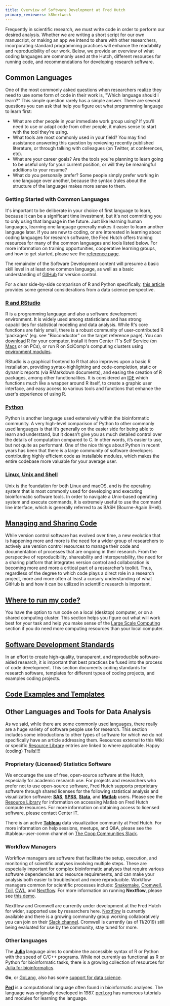 ```yaml
---
title: Overview of Software Development at Fred Hutch
primary_reviewers: k8hertweck
---
```

Frequently in scientific research, we must write code in order to perform our desired analysis. Whether we are writing a short script for our own manuscript, or making an app we intend to share with other researchers, incorporating standard programming practices will enhance the readability and reproducibility of our work. Below, we provide an overview of what coding languages are commonly used at the Hutch, different resources for running code, and recommendations for developing research software.  

## Common Languages
One of the most commonly asked questions when researchers realize they need to use some form of code in their work is, "Which language should I learn?"  This simple question rarely has a simple answer. There are several questions you can ask that help you figure out what programming language to learn first:
- What are other people in your immediate work group using? If you'll need to use or adapt code from other people, it makes sense to start with the tool they're using.
- What tools are most commonly used in your field? You may find assistance answering this question by reviewing recently published literature, or through talking with colleagues (on Twitter, at conferences, etc).
- What are your career goals? Are the tools you're planning to learn going to be useful only for your current position, or will they be meaningful additions to your resume?
- What do you personally prefer? Some people simply prefer working in one language over another, because the syntax (rules about the structure of the language) makes more sense to them.

### Getting Started with Common Languages

It's important to be deliberate in your choice of first language to learn, because it can be a significant time investment, but it's not committing you to only using that language in the future. Just like learning human languages, learning one language generally makes it easier to learn another language later.  If you are new to coding, or are interested in learning about coding languages for research software, the Fred Hutch offers training resources for many of the common languages and tools listed below. For more information on training opportunities, cooperative learning groups, and how to get started, please see the [reference page](/scicomputing/reference_overview/).

The remainder of the Software Development content will presume a basic skill level in at least one common language, as well as a basic understanding of [GitHub](/scicomputing/software_managecode/) for version control.

For a clear side-by-side comparison of R and Python specifically, [this article](https://medium.com/@data_driven/python-vs-r-for-data-science-and-the-winner-is-3ebb1a968197) provides some general considerations from a data science perspective.

### [R and RStudio](/scicomputing/software_R/)

R is a programming language and also a software development environment. It is widely used among statisticians and has strong capabilities for statistical modeling and data analysis. While R's core functions are fairly small, there is a robust community of user-contributed R 'packages' (eg. see "Bioconductor" on the target reference page). You can [download](https://cran.r-project.org/) R for your computer, install it from Center IT's Self Service (on [Macs](https://centernet.fredhutch.org/cn/u/center-it/help-desk/mac-support/jamf-pro.html) or on PCs), or run R on SciComp's computing clusters using [environment modules](/scicomputing/compute_environments/).

RStudio is a graphical frontend to R that also improves upon a basic R installation, providing syntax-highlighting and code-completion, static or dynamic reports (via RMarkdown documents), and easing the creation of R packages, among other functionalities. It is considered an [IDE](https://en.wikipedia.org/wiki/Integrated_development_environment) which functions much like a wrapper around R itself, to create a graphic user interface, and easy access to various tools and functions that enhance the user's experience of using R.  

### [Python](/scicomputing/software_python/)

Python is another language used extensively within the bioinformatic community. A very high-level comparison of Python to other commonly used languages is that it’s generally on the easier side for being able to learn and understand, but it doesn’t give you as much detailed control over the details of computation compared to C. In other words, it’s easier to use, but not quite as performant. One of the nice things about Python in recent years has been that there is a large community of software developers contributing highly efficient code as installable modules, which makes the entire codebase more valuable for your average user.

### [Linux, Unix and Shell](/scicomputing/software_linux101/)

Unix is the foundation for both Linux and macOS, and is the operating system that is most commonly used for developing and executing bioinformatic software tools. In order to navigate a Unix-based operating system and execute commands, it is extremely useful to use the command line interface, which is generally referred to as BASH (Bourne-Again SHell).

## [Managing and Sharing Code](/scicomputing/software_managecode/)

While version control software has evolved over time, a new evolution that is happening more and more is the need for a wider group of researchers to actively use version control resources to manage their code and documentation of processes that are ongoing in their research. From the perspective of reproducibility, shareability and interoperability, the need for a sharing platform that integrates version control and collaboration is becoming more and more a critical part of a researcher’s toolkit. Thus, regardless of the degree to which code plays a direct role in a research project, more and more often at least a cursory understanding of what GitHub is and how it can be utilized in scientific research is important.


## [Where to run my code?](/scicomputing/software_running/)

You have the option to run code on a local (desktop) computer, or on a shared computing cluster. This section helps you figure out what will work best for your task and help you make sense of the [Large Scale Computing](/scicomputing/compute_overview/) section if you do need more computing resources than your local computer.  

## [Software Development Standards](/scicomputing/software_standards/)

In an effort to create high-quality, transparent, and reproducible software-aided research, it is important that best practices be fused into the process of code development. This section documents coding standards for research software, templates for different types of coding projects, and examples coding projects.

## [Code Examples and Templates](/scicomputing/software_examples)


## Other Languages and Tools for Data Analysis
As we said, while there are some commonly used languages, there really are a huge variety of software people use for research.  This section includes some introductions to other types of software for which we do not specifically have an article addressing them.  Resources external to this Wiki or specific [Resource Library](compdemos/) entries are linked to where applicable.  Happy (coding) Trails!!!!

### Proprietary (Licensed) Statistics Software

We encourage the use of free, open-source software at the Hutch, especially for academic research use. For projects and researchers who prefer not to use open-source software, Fred Hutch supports proprietary software through shared licenses for the following statistical analysis and visualization software: [**SAS**](https://www.sas.com/en_us/software/stat.html), [**SPSS**](https://www.ibm.com/analytics/spss-statistics-software), [**Stata**](https://www.stata.com), and [**Matlab**](https://www.mathworks.com/products/matlab.html?s_tid=hp_products_matlab) users. Please see the [Resource Library](compdemos/matlab/) for information on accessing Matlab on Fred Hutch compute resources. For more information on obtaining access to licensed software, please contact Center IT.

There is an active [**Tableau**](https://www.tableau.com) data visualization community at Fred Hutch. For more information on help sessions, meetups, and Q&A, please see the #tableau-user-comm channel on [The Coop Communities Slack](https://fhbig.slack.com/).


### Workflow Managers

Workflow managers are software that facilitate the setup, execution, and monitoring of scientific analyses involving multiple steps. These are especially important for complex bioinformatic analyses that require various software dependencies and resource requirements, and can make your analysis both easier to troubleshoot and more reproducible. Workflow managers common for scientific processes include: [Snakemake](https://snakemake.readthedocs.io/en/stable/), [Cromwell](https://cromwell.readthedocs.io/en/stable/tutorials/FiveMinuteIntro/), [Toil](https://toil.readthedocs.io), [CWL](https://www.commonwl.org), and [Nextflow](https://www.nextflow.io/). For more information on running **Nextflow**, please see [this demo](compdemos/nextflow/).  

Nextflow and Cromwell are currently under development at the Fred Hutch for wider, supported use by researchers here.  [Nextflow](compdemos/nextflow/) is currently available and there is a growing community group working collaboratively you can join on their [Slack channel](https://fhbig.slack.com/archives/CJFP1NYSZ). Cromwell is currently (as of 11/2019) still being evaluated for use by the community, stay tuned for more.  


### Other languages

The [**Julia**](https://docs.julialang.org) language aims to combine the accessible syntax of R or Python with the speed of C/C++ programs. While not currently as functional as R or Python for bioinformatic tasks, there is a growing collection of resources for [Julia for bioinformatics](http://ucidatascienceinitiative.github.io/IntroToJulia/).

**Go**, or [GoLang](https://golang.org/doc/), also has some [support for data science](https://blog.chewxy.com/2017/11/02/go-for-data-science/).

[**Perl**](https://www.perl.org) is a computational language often found in bioinformatic analyses. The language was originally developed in 1987. [perl.org](https://www.perl.org/learn.html) has numerous tutorials and modules for learning the language.
